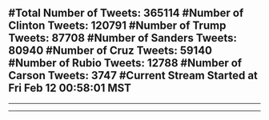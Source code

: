 #Total Number of Tweets: 365114 
#Number of Clinton Tweets: 120791
#Number of Trump Tweets: 87708
#Number of Sanders Tweets: 80940
#Number of Cruz Tweets: 59140
#Number of Rubio Tweets: 12788
#Number of Carson Tweets: 3747
#Current Stream Started at Fri Feb 12 00:58:01 MST
---
---
---

